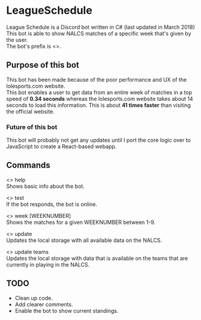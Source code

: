 # LeagueSchedule
League Schedule is a Discord bot written in C# (last updated in March 2018)
This bot is able to show NALCS matches of a specific week that's given by the user. \
The bot's prefix is <>. 

## Purpose of this bot
This bot has been made because of the poor performance and UX of the lolesports.com website. \
This bot enables a user to get data from an entire week of matches in a top speed of **0.34 seconds** whereas the lolesports.com
website takes about 14 seconds to load this information.
This is about **41 times faster** than visiting the official website.

### Future of this bot
This bot will probably not get any updates until I port the core logic over to JavaScript to create a React-based webapp.
## Commands 
<> help \
Shows basic info about the bot. 

<> test \
If the bot responds, the bot is online. 

<> week [WEEKNUMBER] \
Shows the matches for a given WEEKNUMBER between 1-9. 

<> update \
Updates the local storage with all available data on the NALCS. 

<> update teams \
Updates the local storage with data that is available on the teams that are currently in playing in the NALCS. 

## TODO
* Clean up code.
* Add clearer comments.
* Enable the bot to show current standings.

